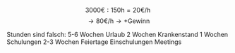 $$
3000\text{€} : 150\text{h} = 20\text{€/h}
$$
$$
\to 80\text{€/h} \to \text{+Gewinn}
$$

Stunden sind falsch:
5-6 Wochen Urlaub
  2 Wochen Krankenstand
  1 Wochen Schulungen
2-3 Wochen Feiertage
Einschulungen
Meetings
 